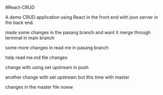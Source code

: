#React-CRUD

A demo CRUD application using React in the front end with json server in the back end.


made some changes in the pasang branch and want it merge through terminal in main branch


some more changes in read me in pasang branch 

help read me.md file changes

change with using set upstream in push


another change with set upstream but this time with master

changes in the master file noww

